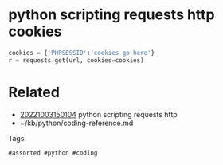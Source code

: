 # python scripting requests http cookies
```python
cookies = {'PHPSESSID':'cookies go here'}
r = requests.get(url, cookies=cookies)
```

# Related

- [20221003150104](/zet/20221003150104/README.md) python scripting requests http
- ~/kb/python/coding-reference.md

Tags:

    #assorted #python #coding
